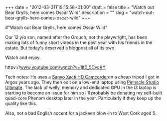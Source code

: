 +++
date = "2012-03-31T19:15:58+01:00"
draft = false
title = "Watch out Bear Grylls, here comes Oscar Wild"
description = ""
slug = "watch-out-bear-grylls-here-comes-oscar-wild"
+++

#"Watch out Bear Grylls, here comes Oscar Wild"

Our 12 y/o son, named after the Grouch, not the playwright, has been making lots of funny short videos in the past year with his friends in the estate. But today's deserved a blogpost all of its own.

Watch and enjoy.

httpv://www.youtube.com/watch?v=1lf0_5CvcKY

Tech notes: He uses a <a href="http://www.amazon.co.uk/gp/product/B0038WATL2/ref=wms_ohs_product">Sanyo Xacti HD Camcorder</a>on a cheap tripod I got in Argos years ago. They then edit on a low-end laptop using <a href="http://www.pinnaclesys.com/PublicSite/us/Products/Consumer+Products/Home+Video/Studio+Family/Studio+Ultimate+15.htm">Pinnacle Studio Ultimate</a>. The lack of welly, memory and dedicated GPU in the i3 laptop is starting to become an issue for him so I'll probably be donating my self-built quad-core Phenom desktop later in the year. Particularly if they keep up the quality like this.

Also, not a bad English accent for a jackeen blow-in to West Cork aged 5.